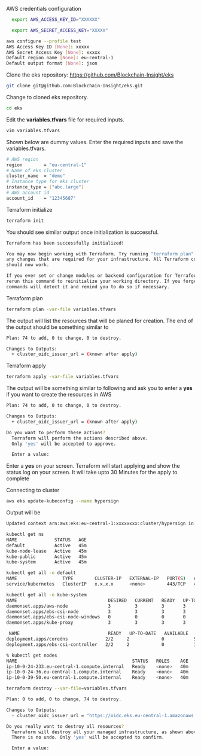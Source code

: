 AWS credentials configuration
```bash
  export AWS_ACCESS_KEY_ID="XXXXXX"
```
```bash
  export AWS_SECRET_ACCESS_KEY="XXXXX"
```
```bash
aws configure --profile test
AWS Access Key ID [None]: xxxxx
AWS Secret Access Key [None]: xxxxx
Default region name [None]: eu-central-1
Default output format [None]: json
```




Clone the eks repository: https://github.com/Blockchain-Insight/eks
```bash
git clone git@github.com:Blockchain-Insight/eks.git
```
Change to cloned eks repository.
```bash
cd eks
```
Edit the **variables.tfvars** file for required inputs.
```bash
vim variables.tfvars
```
Shown below are dummy values. Enter the required inputs and save the variables.tfvars.
```bash
# AWS region
region        = "eu-central-1"
# Name of eks cluster
cluster_name  = "demo"
# Instance type for eks cluster
instance_type = ["abc.large"]
# AWS account id
account_id    = "12345687"
```
Terraform initialize
```bash
terraform init
```
You should see similar output once initialization is successful.
```bash
Terraform has been successfully initialized!

You may now begin working with Terraform. Try running "terraform plan" to see
any changes that are required for your infrastructure. All Terraform commands
should now work.

If you ever set or change modules or backend configuration for Terraform,
rerun this command to reinitialize your working directory. If you forget, other
commands will detect it and remind you to do so if necessary.
```
Terraform plan
```bash
terraform plan -var-file variables.tfvars
```
The output will list the resources that will be planed for creation. The end of the output should be something similar to
```bash
Plan: 74 to add, 0 to change, 0 to destroy.

Changes to Outputs:
  + cluster_oidc_issuer_url = (known after apply)
```
Terraform apply
```bash
terraform apply -var-file variables.tfvars
```
The output will be something similar to following and ask you to enter a **yes** if you want to create the resources in AWS
```bash
Plan: 74 to add, 0 to change, 0 to destroy.

Changes to Outputs:
  + cluster_oidc_issuer_url = (known after apply)

Do you want to perform these actions?
  Terraform will perform the actions described above.
  Only 'yes' will be accepted to approve.

  Enter a value: 
```
Enter a **yes** on your screen. Terraform will start applying and show the status log on your screen. It will take upto 30 Minutes for the apply to complete

Connecting to cluster
```bash
aws eks update-kubeconfig --name hypersign
```
Output will be
```bash
Updated context arn:aws:eks:eu-central-1:xxxxxxxx:cluster/hypersign in /Users/xxxx/.kube/config
```
```bash
kubectl get ns
NAME              STATUS   AGE
default           Active   45m
kube-node-lease   Active   45m
kube-public       Active   45m
kube-system       Active   45m
```

```bash
kubectl get all -n default
NAME                 TYPE        CLUSTER-IP   EXTERNAL-IP   PORT(S)   AGE
service/kubernetes   ClusterIP   x.x.x.x      <none>        443/TCP   46m

```

```bash
kubectl get all -n kube-system
NAME                                  DESIRED   CURRENT   READY   UP-TO-DATE   AVAILABLE   NODE SELECTOR              AGE
daemonset.apps/aws-node               3         3         3       3            3           <none>                     46m
daemonset.apps/ebs-csi-node           3         3         3       3            3           kubernetes.io/os=linux     10m
daemonset.apps/ebs-csi-node-windows   0         0         0       0            0           kubernetes.io/os=windows   10m
daemonset.apps/kube-proxy             3         3         3       3            3           <none>                     46m

 NAME                                 READY   UP-TO-DATE   AVAILABLE   AGE
deployment.apps/coredns              2/2     2            0           51m
deployment.apps/ebs-csi-controller   2/2     2            0           14m

```

```bash
% kubectl get nodes
NAME                                           STATUS   ROLES    AGE   VERSION
ip-10-0-24-233.eu-central-1.compute.internal   Ready    <none>   40m   v1.24.11-eks-a59e1f0
ip-10-0-24-36.eu-central-1.compute.internal    Ready    <none>   40m   v1.24.11-eks-a59e1f0
ip-10-0-39-50.eu-central-1.compute.internal    Ready    <none>   40m   v1.24.11-eks-a59e1f0

```


```bash
terraform destroy --var-file=variables.tfvars
```

```bash
Plan: 0 to add, 0 to change, 74 to destroy.

Changes to Outputs:
  - cluster_oidc_issuer_url = "https://oidc.eks.eu-central-1.amazonaws.com/id/xxxxxx" -> null

Do you really want to destroy all resources?
  Terraform will destroy all your managed infrastructure, as shown above.
  There is no undo. Only 'yes' will be accepted to confirm.

  Enter a value:

```


  
  
